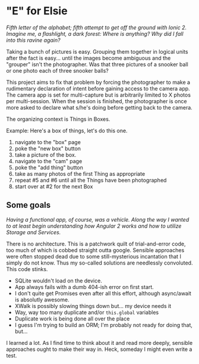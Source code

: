 
# "E" for Elsie

_Fifth letter of the alphabet; fifth attempt to get off the ground with Ionic 2. Imagine me, a flashlight, a dark forest: Where is anything? Why did I fall into this ravine again?_

Taking a bunch of pictures is easy. Grouping them together in logical units after the fact is easy... until the images become ambiguous and the "grouper" isn't the photographer. Was that three pictures of a snooker ball or one photo each of three snooker balls?

This project aims to fix that problem by forcing the photographer to make a rudimentary declaration of intent before gaining access to the camera app. The camera app is set for multi-capture but is arbitrarily limited to X photos per multi-session. When the session is finished, the photographer is once more asked to declare what s/he's doing before getting back to the camera.

The organizing context is Things in Boxes.

Example: Here's a box of things, let's do this one.

1. navigate to the "box" page
7. poke the "new box" button
7. take a picture of the box.
7. navigate to the "cam" page
7. poke the "add thing" button
7. take as many photos of the first Thing as appropriate
7. repeat #5 and #6 until all the Things have been photographed
7. start over at #2 for the next Box

## Some goals

_Having a functional app, of course, was a vehicle. Along the way I wanted to at least begin understanding how Angular 2 works and how to utilize Storage and Services._

There is no architecture. This is a patchwork quilt of trial-and-error code, too much of which is cobbed straight outta google. Sensible approaches were often stopped dead due to some still-mysterious incantation that I simply do not know. Thus my so-called solutions are needlessly convoluted. This code stinks.

* SQLite wouldn't load on the device.
* App always fails with a dumb 404-ish error on first start.
* I don't quite get Promises even after all this effort, although async/await is absolutly awesome.
* XWalk is possibly slowing things down but... my device needs it
* Way, way too many duplicate and/or `this.global` variables
* Duplicate work is being done all over the place
* I guess I'm trying to build an ORM; I'm probably not ready for doing that, but...


I learned a lot. As I find time to think about it and read more deeply, sensible approaches ought to make their way in. Heck, someday I might even write a test.
